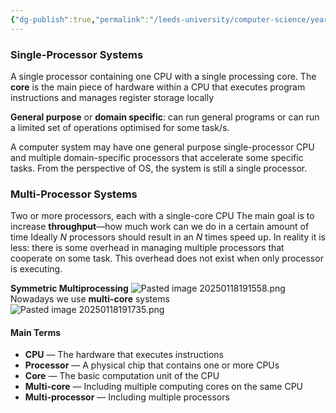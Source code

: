 ```yaml
---
{"dg-publish":true,"permalink":"/leeds-university/computer-science/year-2/operating-systems/revision/w1-introduction-to-os/p5-single-and-multi-processor-systems/"}
---
```



### Single-Processor Systems
A single processor containing one CPU with a single processing core.
The **core** is the main piece of hardware within a CPU that executes program instructions and manages register storage locally

**General purpose** or **domain specific**: can run general programs or can run a limited set of operations optimised for some task/s.

A computer system may have one general purpose single-processor CPU and multiple domain-specific processors that accelerate some specific tasks. From the perspective of OS, the system is still a single processor.
### Multi-Processor Systems
Two or more processors, each with a single-core CPU
The main goal is to increase **throughput**—how much work can we do in a certain amount of time
Ideally $N$ processors should result in an $N$ times speed up. In reality it is less: there is some overhead in managing multiple processors that cooperate on some task. This overhead does not exist when only processor is executing.

**Symmetric Multiprocessing**
![Pasted image 20250118191558.png](/img/user/Leeds%20University/Computer%20Science/Year%202/Operating%20Systems/Revision/images/Pasted%20image%2020250118191558.png)
Nowadays we use **multi-core** systems
![Pasted image 20250118191735.png](/img/user/Leeds%20University/Computer%20Science/Year%202/Operating%20Systems/Revision/images/Pasted%20image%2020250118191735.png)
#### Main Terms
- **CPU** — The hardware that executes instructions
- **Processor** — A physical chip that contains one or more CPUs
- **Core** — The basic computation unit of the CPU
- **Multi-core** — Including multiple computing cores on the same CPU
- **Multi-processor** — Including multiple processors
